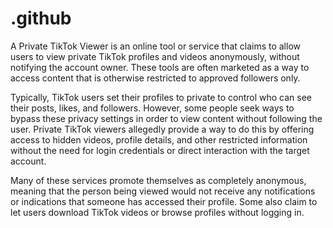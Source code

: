 # .github
A Private TikTok Viewer is an online tool or service that claims to allow users to view private TikTok profiles and videos anonymously, without notifying the account owner. These tools are often marketed as a way to access content that is otherwise restricted to approved followers only.

Typically, TikTok users set their profiles to private to control who can see their posts, likes, and followers. However, some people seek ways to bypass these privacy settings in order to view content without following the user. Private TikTok viewers allegedly provide a way to do this by offering access to hidden videos, profile details, and other restricted information without the need for login credentials or direct interaction with the target account.

Many of these services promote themselves as completely anonymous, meaning that the person being viewed would not receive any notifications or indications that someone has accessed their profile. Some also claim to let users download TikTok videos or browse profiles without logging in.

